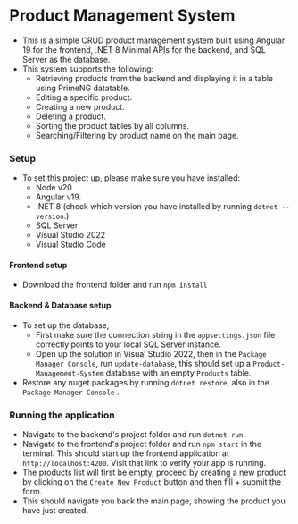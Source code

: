# Product Management System
- This is a simple CRUD product management system built using Angular 19 for the frontend, .NET 8 Minimal APIs for the backend, and SQL Server as the database.
- This system supports the following:
  - Retrieving products from the backend and displaying it in a table using PrimeNG datatable.
  - Editing a specific product.
  - Creating a new product.
  - Deleting a product.
  - Sorting the product tables by all columns.
  - Searching/Filtering by product name on the main page.

 ### Setup
 - To set this project up, please make sure you have installed:
     - Node v20
     - Angular v19.
     - .NET 8 (check which version you have installed by running `dotnet --version`.)
     - SQL Server
     - Visual Studio 2022
     - Visual Studio Code
#### Frontend setup
- Download the frontend folder and run `npm install`
#### Backend & Database setup
- To set up the database,
    - First make sure the connection string in the `appsettings.json` file correctly points to your local SQL Server instance.
    - Open up the solution in Visual Studio 2022, then in the `Package Manager Console`, run `update-database`, this should set up a `Product-Management-System` database with an empty `Products` table.
- Restore any nuget packages by running `dotnet restore`, also in the `Package Manager Console` .

### Running the application
- Navigate to the backend's project folder and run `dotnet run`.
- Navigate to the frontend's project folder and run `npm start` in the terminal. This should start up the frontend application at `http://localhost:4200`. Visit that link to verify your app is running.
- The products list will first be empty, proceed by creating a new product by clicking on the `Create New Product` button and then fill + submit the form.
- This should navigate you back the main page, showing the product you have just created.
